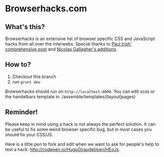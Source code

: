 Browserhacks.com
================

What's this?
------------

Browserhacks is an extensive list of browser specific CSS and JavaScript hacks from all over the interwebs. Special thanks to [Paul Irish' comprehensive post](http://paulirish.com/2009/browser-specific-css-hacks/) and [Nicolas Gallagher's additions](https://gist.github.com/necolas/983116).

How to?
-------

 1. Checkout this branch
 2. run `grunt dev`

Browserhacks should run on `http://localhost:8000`.
You can edit scss or the handelbars template in ./assemble/templates/(layout|pages)


Reminder!
---------

Please keep in mind using a hack is not always the perfect solution. It can be useful to fix some weird browser specific bug, but in most cases you should fix your CSS/JS.


Here is a little pen to fork and edit when we want to ask for people's help to test a hack: http://codepen.io/HugoGiraudel/pen/HEoJx.
